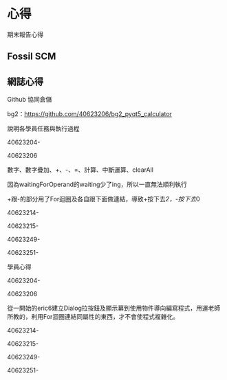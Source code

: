 心得
===

期末報告心得

Fossil SCM
---

網誌心得
---

Github 協同倉儲

bg2：https://github.com/40623206/bg2_pyqt5_calculator

說明各學員任務與執行過程

40623204-

40623206

數字、數字疊加、+、-、=、計算、中斷運算、clearAll

因為waitingForOperand的waiting少了ing，所以一直無法順利執行

+跟-的部分用了For迴圈及各自跟下面做連結，導致+按下去*2，-按下去*0

40623214-

40623215-

40623249-

40623251-

學員心得

40623204-

40623206

從一開始的eric6建立Dialog拉按鈕及顯示幕到使用物件導向編寫程式，用運老師所教的，利用For迴圈連結同屬性的東西，才不會使程式複雜化。

40623214-

40623215-

40623249-

40623251-

